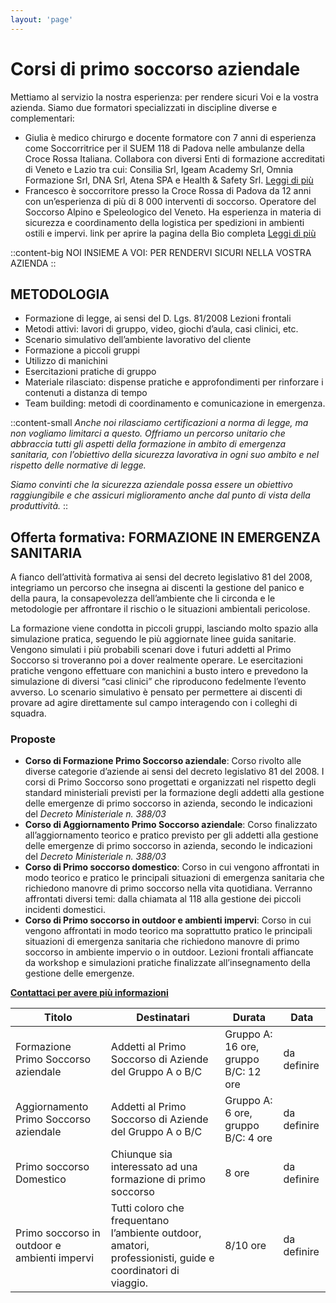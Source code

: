 ```yaml
---
layout: 'page'
---
```


# Corsi di primo soccorso aziendale

Mettiamo al servizio la nostra esperienza: per rendere sicuri Voi e la vostra azienda. Siamo due formatori specializzati in discipline diverse e complementari:

- Giulia è medico chirurgo e docente formatore con 7 anni di esperienza come Soccorritrice per il SUEM 118 di Padova nelle ambulanze della Croce Rossa Italiana. Collabora con diversi Enti di formazione accreditati di Veneto e Lazio tra cui: Consilia Srl, Igeam Academy Srl, Omnia Formazione Srl, DNA Srl, Atena SPA e Health & Safety Srl.
[Leggi di più](/giulia-gabani)
- Francesco è soccorritore presso la Croce Rossa di Padova da 12 anni con un’esperienza di più di 8 000 interventi di soccorso. Operatore del Soccorso Alpino e Speleologico del Veneto. Ha esperienza in materia di sicurezza e coordinamento della logistica per spedizioni in ambienti ostili e impervi.
link per aprire la pagina della Bio completa [Leggi di più](/francesco-sauro)

::content-big
NOI INSIEME A VOI: PER RENDERVI SICURI NELLA VOSTRA AZIENDA
::

## METODOLOGIA

- Formazione di legge, ai sensi del D. Lgs. 81/2008
Lezioni frontali
- Metodi attivi: lavori di gruppo, video, giochi d’aula, casi clinici, etc.
- Scenario simulativo dell’ambiente lavorativo del cliente
- Formazione a piccoli gruppi
- Utilizzo di manichini
- Esercitazioni pratiche di gruppo
- Materiale rilasciato: dispense pratiche e approfondimenti per rinforzare i contenuti a distanza di tempo
- Team building: metodi di coordinamento e comunicazione in emergenza.

::content-small
*Anche noi rilasciamo certificazioni a norma di legge, ma non vogliamo limitarci a questo. Offriamo un percorso unitario che abbraccia tutti gli aspetti della formazione in ambito di emergenza sanitaria, con l’obiettivo della sicurezza lavorativa in ogni suo ambito e nel rispetto delle normative di legge.*

*Siamo convinti che la sicurezza aziendale possa essere un obiettivo raggiungibile e che assicuri miglioramento anche dal punto di vista della produttività.*
::

## Offerta formativa: FORMAZIONE IN EMERGENZA SANITARIA

A fianco dell’attività formativa ai sensi del decreto legislativo 81 del 2008, integriamo un percorso che insegna ai discenti la gestione del panico e della paura, la consapevolezza dell’ambiente che li circonda e le metodologie per affrontare il rischio o le situazioni ambientali pericolose.

La formazione viene condotta in piccoli gruppi, lasciando molto spazio alla simulazione pratica, seguendo le più aggiornate linee guida sanitarie. Vengono simulati i più probabili scenari dove i futuri addetti al Primo Soccorso si troveranno poi a dover realmente operare. Le esercitazioni pratiche vengono effettuare con manichini a busto intero e prevedono la simulazione di diversi “casi clinici” che riproducono fedelmente l’evento avverso.
Lo scenario simulativo è pensato per permettere ai discenti di provare ad agire direttamente sul campo interagendo con i colleghi di squadra.

### Proposte

- **Corso di Formazione Primo Soccorso aziendale**: Corso rivolto alle diverse categorie d’aziende ai sensi del decreto legislativo 81 del 2008. I corsi di Primo Soccorso sono progettati e organizzati nel rispetto degli standard ministeriali previsti per la formazione degli addetti alla gestione delle emergenze di primo soccorso in azienda, secondo le indicazioni del *Decreto Ministeriale n. 388/03*
- **Corso di Aggiornamento Primo Soccorso aziendale**: Corso finalizzato all’aggiornamento teorico e pratico previsto per gli addetti alla gestione delle emergenze di primo soccorso in azienda, secondo le indicazioni del *Decreto Ministeriale n. 388/03*
- **Corso di Primo soccorso domestico**: Corso in cui vengono affrontati in modo teorico e pratico le principali situazioni di emergenza sanitaria che richiedono manovre di primo soccorso nella vita quotidiana. Verranno affrontati diversi temi: dalla chiamata al 118 alla gestione dei piccoli incidenti domestici.
- **Corso di Primo soccorso in outdoor e ambienti impervi**: Corso in cui vengono affrontati in modo teorico ma soprattutto pratico le principali situazioni di emergenza sanitaria che richiedono manovre di primo soccorso in ambiente impervio o in outdoor. Lezioni frontali affiancate da workshop e simulazioni pratiche finalizzate all’insegnamento della gestione delle emergenze.

[**Contattaci per avere più informazioni**](mailto:francescomariasauro@gmail.com)

| Titolo | Destinatari | Durata | Data
|--|--|--|--|
|Formazione Primo Soccorso aziendale|Addetti al Primo Soccorso di Aziende del Gruppo A o B/C|Gruppo A: 16 ore, gruppo B/C: 12 ore | da definire
|Aggiornamento Primo Soccorso aziendale|Addetti al Primo Soccorso di Aziende del Gruppo A o B/C|Gruppo A: 6 ore, gruppo B/C: 4 ore | da definire
|Primo soccorso Domestico|Chiunque sia interessato ad una formazione di primo soccorso|8 ore| da definire
|Primo soccorso in outdoor e ambienti impervi|Tutti coloro che frequentano l’ambiente outdoor, amatori, professionisti, guide e coordinatori di viaggio.|8/10 ore| da definire
